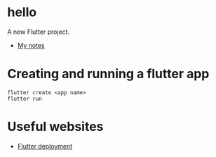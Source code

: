 # hello

A new Flutter project.
- [My notes](NOTES.md)


# Creating and running a flutter app
```
flutter create <app name>
flutter run
```

# Useful websites
- [Flutter deployment](https://docs.flutter.dev/deployment/obfuscate)